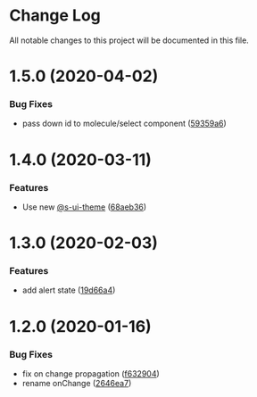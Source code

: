 # Change Log

All notable changes to this project will be documented in this file.

<a name="1.5.0"></a>
# 1.5.0 (2020-04-02)


### Bug Fixes

* pass down id to molecule/select component ([59359a6](https://github.com/SUI-Components/sui-components/commit/59359a6))



<a name="1.4.0"></a>
# 1.4.0 (2020-03-11)


### Features

* Use new [@s-ui-theme](https://github.com/s-ui-theme) ([68aeb36](https://github.com/SUI-Components/sui-components/commit/68aeb36))



<a name="1.3.0"></a>
# 1.3.0 (2020-02-03)


### Features

* add alert state ([19d66a4](https://github.com/SUI-Components/sui-components/commit/19d66a4))



<a name="1.2.0"></a>
# 1.2.0 (2020-01-16)


### Bug Fixes

* fix on change propagation ([f632904](https://github.com/SUI-Components/sui-components/commit/f632904))
* rename onChange ([2646ea7](https://github.com/SUI-Components/sui-components/commit/2646ea7))



